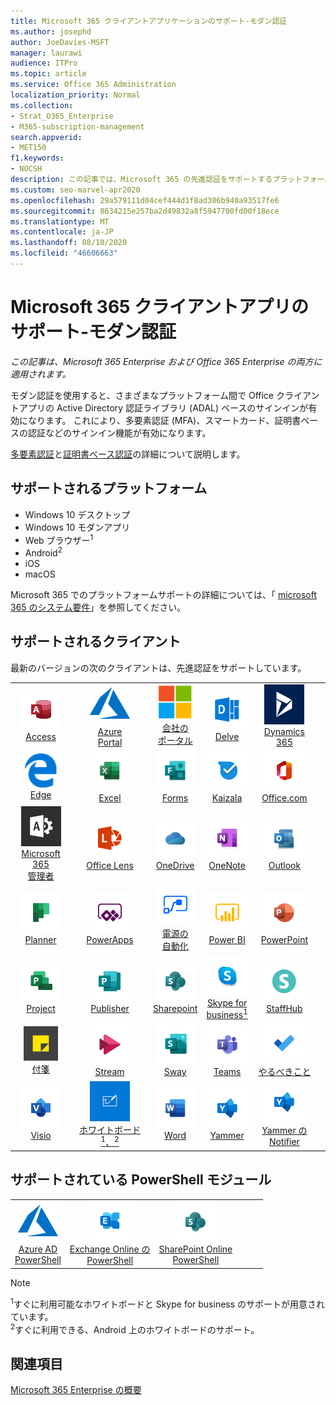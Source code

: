 ```yaml
---
title: Microsoft 365 クライアントアプリケーションのサポート-モダン認証
ms.author: josephd
author: JoeDavies-MSFT
manager: laurawi
audience: ITPro
ms.topic: article
ms.service: Office 365 Administration
localization_priority: Normal
ms.collection:
- Strat_O365_Enterprise
- M365-subscription-management
search.appverid:
- MET150
f1.keywords:
- NOCSH
description: この記事では、Microsoft 365 の先進認証をサポートするプラットフォーム、クライアント、および Powershell モジュールについて説明します。
ms.custom: seo-marvel-apr2020
ms.openlocfilehash: 29a579111d04cef444d1f8ad306b940a93517fe6
ms.sourcegitcommit: 8634215e257ba2d49832a8f5947700fd00f18ece
ms.translationtype: MT
ms.contentlocale: ja-JP
ms.lasthandoff: 08/10/2020
ms.locfileid: "46606663"
---
```

# <a name="microsoft-365-client-app-support---modern-authentication"></a>Microsoft 365 クライアントアプリのサポート-モダン認証

*この記事は、Microsoft 365 Enterprise および Office 365 Enterprise の両方に適用されます。*

モダン認証を使用すると、さまざまなプラットフォーム間で Office クライアントアプリの Active Directory 認証ライブラリ (ADAL) ベースのサインインが有効になります。 これにより、多要素認証 (MFA)、スマートカード、証明書ベースの認証などのサインイン機能が有効になります。

[多要素認証](https://docs.microsoft.com/azure/active-directory/authentication/multi-factor-authentication)と[証明書ベース認証](https://docs.microsoft.com/azure/active-directory/active-directory-certificate-based-authentication-get-started)の詳細について説明します。

## <a name="supported-platforms"></a>サポートされるプラットフォーム

 - Windows 10 デスクトップ
 - Windows 10 モダンアプリ
 - Web ブラウザー<sup>1</sup>
 - Android<sup>2</sup>
 - iOS
 - macOS

Microsoft 365 でのプラットフォームサポートの詳細については、「 [microsoft 365 のシステム要件](https://products.office.com/office-system-requirements)」を参照してください。

## <a name="supported-clients"></a>サポートされるクライアント

最新のバージョンの次のクライアントは、先進認証をサポートしています。

| | | | | | |
|:---:|:---:|:---:|:---:|:---:|:---:|
| ![Access アイコン](media/o365-access-64x64.png) <br> [Access](https://products.office.com/access) | ![Azure アイコン](media/o365-azure-64x64.png) <br> [Azure <br> Portal](https://azure.microsoft.com/features/azure-portal/) | ![会社のポータルのアイコン](media/o365-microsoft-64x64.png) <br> [会社の <br> ポータル](https://docs.microsoft.com/intune-user-help/sign-in-to-the-company-portal) | ![Delve アイコン](media/o365-delve-64x64.png) <br> [Delve](https://products.office.com/business/intelligent-search) | ![Dynamics 365 アイコン](media/o365-dynamics365-64x64.png) <br> [Dynamics 365](https://dynamics.microsoft.com) 
| ![エッジアイコン](media/o365-edge-64x64.png) <br> [Edge](https://www.microsoft.com/windows/microsoft-edge) | ![Excel アイコン](media/o365-excel-64x64.png) <br> [Excel](https://products.office.com/excel) | ![Forms アイコン](media/o365-forms-64x64.png) <br> [Forms](https://flow.microsoft.com/connectors/shared_microsoftforms/microsoft-forms/) | ![Kaizala アイコン](media/o365-kaizala-64x64.png) <br> [Kaizala](https://products.office.com/en/business/microsoft-kaizala) | ![Office.com アイコン](media/o365-office-64x64.png) <br> [Office.com](https://www.office.com/) 
| ![Office 365 管理者アイコン](media/o365-o365admin-64x64.png) <br> [Microsoft 365 <br> 管理者](https://products.office.com/business/manage-office-365-admin-app) | ![レンズアイコン](media/o365-lens-64x64.png) <br> [Office Lens](https://www.microsoft.com/p/office-lens/9wzdncrfj3t8?activetab=pivot%3Aoverviewtab) | ![OneDrive for Business アイコン](media/o365-OneDrive-64x64.png) <br> [OneDrive](https://products.office.com/onedrive-for-business/online-cloud-storage) |  ![OneNote アイコン](media/o365-OneNote-64x64.png) <br> [OneNote](https://products.office.com/onenote) | ![Outlook アイコン](media/o365-outlook-64x64.png) <br> [Outlook](https://products.office.com/outlook) 
| ![Planner アイコン](media/o365-planner-64x64.png) <br> [Planner](https://products.office.com/business/task-management-software) | ![PowerApps アイコン](media/o365-powerapps-64x64.png) <br> [PowerApps](https://powerapps.microsoft.com) | ![電源の自動化アイコン](media/o365-flow-64x64.png) <br> [電源の <br> 自動化](https://flow.microsoft.com) | ![PowerBI アイコン](media/o365-powerbi-64x64.png) <br> [Power BI](https://powerbi.microsoft.com)| ![PowerPoint アイコン](media/o365-powerpoint-64x64.png) <br> [PowerPoint](https://products.office.com/powerpoint) 
| ![Project アイコン](media/o365-project-64x64.png) <br> [Project](https://products.office.com/project) | ![Publisher アイコン](media/o365-publisher-64x64.png) <br> [Publisher](https://products.office.com/publisher) | ![SharePoint アイコン](media/o365-sharepoint-64x64.png) <br> [Sharepoint](https://products.office.com/sharepoint) | ![Skype for Business アイコン](media/o365-skypeforbusiness-64x64.png) <br> [Skype for <br> business<sup>1</sup>](https://www.skype.com/business/) | ![StaffHub アイコン](media/o365-staffhub-64x64.png) <br> [StaffHub](https://products.office.com/microsoft-staffhub/staff-scheduling-software)
| ![付箋アイコン](media/o365-stickynotes-64x64.png) <br> [付箋](https://www.microsoft.com/p/microsoft-sticky-notes/9nblggh4qghw) | ![Stream アイコン](media/o365-stream-64x64.png) <br> [Stream](https://stream.microsoft.com) | ![Sway アイコン](media/o365-sway-64x64.png) <br> [Sway](https://sway.com) | ![Teams アイコン](media/o365-teams-64x64.png) <br> [Teams](https://products.office.com/microsoft-teams/group-chat-software) | ![To Do アイコン](media/o365-todo-64x64.png) <br> [やるべきこと](https://todo.microsoft.com) 
| ![Visio アイコン](media/o365-visio-64x64.png) <br> [Visio](https://products.office.com/visio/flowchart-software) | ![Whiteboard アイコン](media/o365-whiteboard-64x64.png) <br> [ホワイトボード<sup>1</sup>、<sup>2</sup>](https://whiteboard.microsoft.com/) | ![Word アイコン](media/o365-word-64x64.png) <br> [Word](https://products.office.com/word) | ![Yammer アイコン](media/o365-yammer-64x64.png) <br> [Yammer](https://products.office.com/yammer/yammer-overview) | ![Yammer アイコン](media/o365-yammer-64x64.png) <br> [Yammer の <br> Notifier](https://products.office.com/yammer/yammer-overview) |  |

## <a name="supported-powershell-modules"></a>サポートされている PowerShell モジュール

| | | | | | |
|:---:|:---:|:---:|:---:|:---:|:---:|
| ![Azure アイコン](media/o365-azure-64x64.png) <br> [Azure AD <br> PowerShell](https://docs.microsoft.com/powershell/azure/active-directory/overview?view=azureadps-2.0) | ![Exchange アイコン](media/o365-exchange-64x64.png) <br> [Exchange Online の <br> PowerShell](https://docs.microsoft.com/powershell/exchange/exchange-online/exchange-online-powershell?view=exchange-ps) | ![SharePoint アイコン](media/o365-sharepoint-64x64.png) <br> [SharePoint Online <br> PowerShell](https://docs.microsoft.com/powershell/sharepoint/sharepoint-online/connect-sharepoint-online)

> [!NOTE]
> <sup>1</sup>すぐに利用可能なホワイトボードと Skype for business のサポートが用意されています。 <br>
> <sup>2</sup>すぐに利用できる、Android 上のホワイトボードのサポート。

## <a name="see-also"></a>関連項目

[Microsoft 365 Enterprise の概要](https://docs.microsoft.com/microsoft-365/enterprise/microsoft-365-overview)
